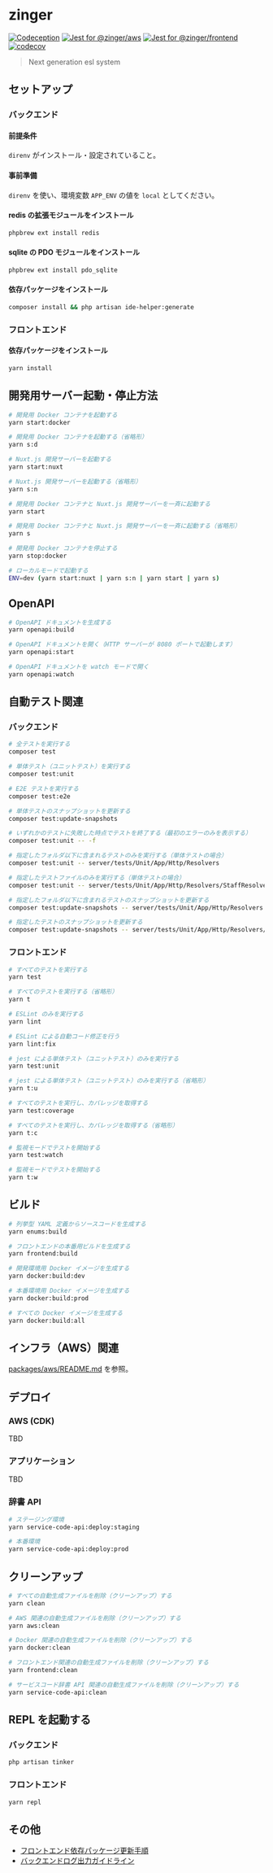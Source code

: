 # zinger

[![Codeception](https://github.com/eustylelab/zinger/actions/workflows/codeception.yaml/badge.svg)](https://github.com/eustylelab/zinger/actions/workflows/codeception.yaml)
[![Jest for @zinger/aws](https://github.com/eustylelab/zinger/actions/workflows/jest-aws.yaml/badge.svg)](https://github.com/eustylelab/zinger/actions/workflows/jest-aws.yaml)
[![Jest for @zinger/frontend](https://github.com/eustylelab/zinger/actions/workflows/jest-frontend.yaml/badge.svg)](https://github.com/eustylelab/zinger/actions/workflows/jest-frontend.yaml)
[![codecov](https://codecov.io/gh/eustylelab/zinger/branch/main/graph/badge.svg?token=BULTTYUFEW)](https://codecov.io/gh/eustylelab/zinger)

> Next generation esl system

## セットアップ

### バックエンド

#### 前提条件

`direnv` がインストール・設定されていること。

#### 事前準備

`direnv` を使い、環境変数 `APP_ENV` の値を `local` としてください。

#### redis の拡張モジュールをインストール

```bash
phpbrew ext install redis
```

#### sqlite の PDO モジュールをインストール

```bash
phpbrew ext install pdo_sqlite
```

#### 依存パッケージをインストール

```bash
composer install && php artisan ide-helper:generate
```

### フロントエンド

#### 依存パッケージをインストール

```bash
yarn install
```

## 開発用サーバー起動・停止方法

```bash
# 開発用 Docker コンテナを起動する
yarn start:docker

# 開発用 Docker コンテナを起動する（省略形）
yarn s:d

# Nuxt.js 開発サーバーを起動する
yarn start:nuxt

# Nuxt.js 開発サーバーを起動する（省略形）
yarn s:n

# 開発用 Docker コンテナと Nuxt.js 開発サーバーを一斉に起動する
yarn start

# 開発用 Docker コンテナと Nuxt.js 開発サーバーを一斉に起動する（省略形）
yarn s

# 開発用 Docker コンテナを停止する
yarn stop:docker

# ローカルモードで起動する
ENV=dev (yarn start:nuxt | yarn s:n | yarn start | yarn s)
```

## OpenAPI

```bash
# OpenAPI ドキュメントを生成する
yarn openapi:build

# OpenAPI ドキュメントを開く（HTTP サーバーが 8080 ポートで起動します）
yarn openapi:start

# OpenAPI ドキュメントを watch モードで開く
yarn openapi:watch
```

## 自動テスト関連

### バックエンド

```bash
# 全テストを実行する
composer test

# 単体テスト（ユニットテスト）を実行する
composer test:unit

# E2E テストを実行する
composer test:e2e

# 単体テストのスナップショットを更新する
composer test:update-snapshots

# いずれかのテストに失敗した時点でテストを終了する（最初のエラーのみを表示する）
composer test:unit -- -f

# 指定したフォルダ以下に含まれるテストのみを実行する（単体テストの場合）
composer test:unit -- server/tests/Unit/App/Http/Resolvers

# 指定したテストファイルのみを実行する（単体テストの場合）
composer test:unit -- server/tests/Unit/App/Http/Resolvers/StaffResolverImplTest.php

# 指定したフォルダ以下に含まれるテストのスナップショットを更新する
composer test:update-snapshots -- server/tests/Unit/App/Http/Resolvers

# 指定したテストのスナップショットを更新する
composer test:update-snapshots -- server/tests/Unit/App/Http/Resolvers/StaffResolverImplTest.php
```

### フロントエンド

```bash
# すべてのテストを実行する
yarn test

# すべてのテストを実行する（省略形）
yarn t

# ESLint のみを実行する
yarn lint

# ESLint による自動コード修正を行う
yarn lint:fix

# jest による単体テスト（ユニットテスト）のみを実行する
yarn test:unit

# jest による単体テスト（ユニットテスト）のみを実行する（省略形）
yarn t:u

# すべてのテストを実行し、カバレッジを取得する
yarn test:coverage

# すべてのテストを実行し、カバレッジを取得する（省略形）
yarn t:c

# 監視モードでテストを開始する
yarn test:watch

# 監視モードでテストを開始する
yarn t:w
```

## ビルド

```bash
# 列挙型 YAML 定義からソースコードを生成する
yarn enums:build

# フロントエンドの本番用ビルドを生成する
yarn frontend:build

# 開発環境用 Docker イメージを生成する
yarn docker:build:dev

# 本番環境用 Docker イメージを生成する
yarn docker:build:prod

# すべての Docker イメージを生成する
yarn docker:build:all
```

## インフラ（AWS）関連

[packages/aws/README.md](./packages/aws/README.md) を参照。

## デプロイ

### AWS (CDK)

TBD

### アプリケーション

TBD

### 辞書 API

```bash
# ステージング環境
yarn service-code-api:deploy:staging

# 本番環境
yarn service-code-api:deploy:prod
```

## クリーンアップ

```bash
# すべての自動生成ファイルを削除（クリーンアップ）する
yarn clean

# AWS 関連の自動生成ファイルを削除（クリーンアップ）する
yarn aws:clean

# Docker 関連の自動生成ファイルを削除（クリーンアップ）する
yarn docker:clean

# フロントエンド関連の自動生成ファイルを削除（クリーンアップ）する
yarn frontend:clean

# サービスコード辞書 API 関連の自動生成ファイルを削除（クリーンアップ）する
yarn service-code-api:clean
```

## REPL を起動する

### バックエンド

```bash
php artisan tinker
```

### フロントエンド

```bash
yarn repl
```

## その他

- [フロントエンド依存パッケージ更新手順](./docs/how-to-upgrade-frontend-dependencies.md)
- [バックエンドログ出力ガイドライン](./docs/logging-guideline.md)
